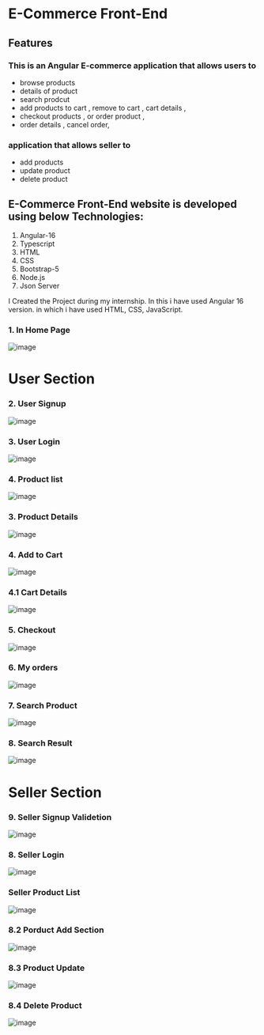 # E-Commerce Front-End

## Features
### This is an Angular E-commerce application that allows users to
* browse products
* details of product
* search prodcut 
* add products to cart , remove to cart , cart details ,
* checkout products , or order product ,
* order details , cancel order,

### application that allows seller to
* add products
* update product
* delete product

## E-Commerce Front-End website is developed using below Technologies:

1. Angular-16
2. Typescript
3. HTML
4. CSS
5. Bootstrap-5
6.  Node.js
7.  Json Server

I Created the Project during my internship. In this i have used Angular 16 version. in which i have used HTML, CSS, JavaScript. 

### 1. In Home Page
 ![image](https://github.com/user-attachments/assets/98f143bf-2006-43ec-a713-7cad9506f8be)

 
 #  User Section
  
### 2.  User Signup
![image](https://github.com/user-attachments/assets/564dfd54-a33d-4be6-8398-9dd4421fe8c4)


### 3. User Login
![image](https://github.com/user-attachments/assets/5a862d8f-9753-41d4-b1ab-7ce2e3d9c743)


### 4. Product list
 ![image](https://github.com/user-attachments/assets/0613be49-b0e1-4723-ba4b-113655b85a26)

   
### 3. Product Details
![image](https://github.com/user-attachments/assets/3e5ab0c8-0317-4932-be53-ad02bd33d64f)

   
### 4.  Add to Cart
  ![image](https://github.com/user-attachments/assets/9257e3bc-2b7a-46ce-810d-8038f4598e02)


### 4.1 Cart Details
![image](https://github.com/user-attachments/assets/0611b1d0-c789-4067-80c1-c3fa1547b59b)


### 5. Checkout
 ![image](https://github.com/user-attachments/assets/011f66ca-d6ce-48a3-9487-625e504631ab)


### 6. My orders 
![image](https://github.com/user-attachments/assets/e2cb1af7-e360-4303-a405-896ca9aa8102)


### 7. Search Product
![image](https://github.com/user-attachments/assets/d6f45d20-145c-4fc1-8d3a-00b6f2b69dfa)


### 8. Search Result
![image](https://github.com/user-attachments/assets/b08fea1d-6535-48d6-aa92-9463e11f4925)


# Seller Section

### 9. Seller Signup Validetion
![image](https://github.com/user-attachments/assets/135db182-3654-4bd2-a1ba-910abb53814c)


### 8. Seller Login
![image](https://github.com/user-attachments/assets/2b88d6b3-0e88-48b8-8c22-51a0f23d05b0)


### Seller Product List
![image](https://github.com/user-attachments/assets/b3015a88-fe58-4734-8892-ff1837f3f956)


### 8.2 Porduct Add Section
![image](https://github.com/user-attachments/assets/1cd9ba4a-c475-4de2-b7cf-5eff9f0028d9)



### 8.3 Product Update
![image](https://github.com/user-attachments/assets/260a08f5-d18f-4dd3-b142-12812f20e6c4)


### 8.4 Delete Product
![image](https://github.com/user-attachments/assets/3dfc66e5-cff2-41b6-bcd4-a7acafab5568)










 





